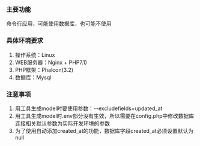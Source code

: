 ### 主要功能

命令行应用，可能使用数据库，也可能不使用

### 具体环境要求

1. 操作系统：Linux
2. WEB服务器：Nginx + PHP7.1)
3. PHP框架：Phalcon(3.2)
4. 数据库：Mysql

### 注意事项

1. 用工具生成model时要使用参数：--excludefields=updated_at
2. 用工具生成model时.env部分没有生效，所以需要在config.php中修改数据库连接相关默认参数为实际开发环境的参数
3. 为了使用自动添加created_at的功能，数据库字段created_at必须设置默认为null

